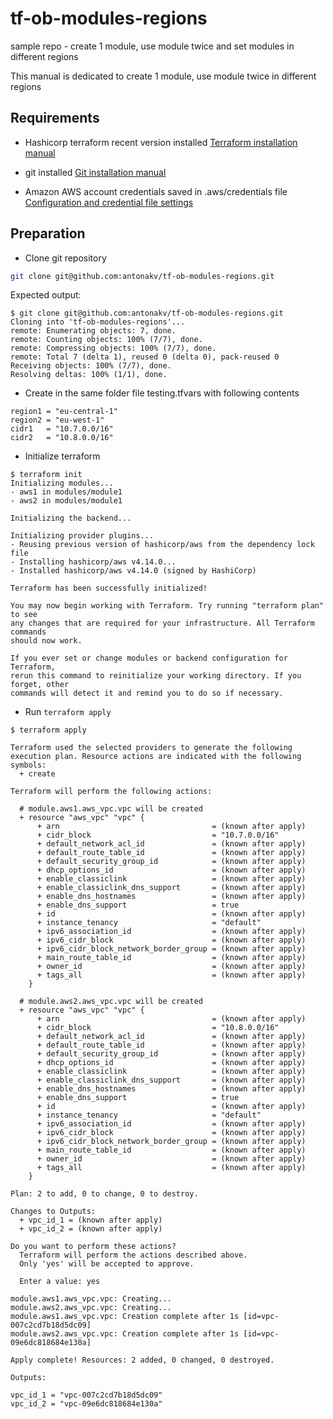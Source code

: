 # tf-ob-modules-regions
sample repo - create 1 module, use module twice and set modules in different regions

This manual is dedicated to create 1 module, use module twice in different regions

## Requirements

- Hashicorp terraform recent version installed
[Terraform installation manual](https://learn.hashicorp.com/tutorials/terraform/install-cli)

- git installed
[Git installation manual](https://git-scm.com/download/mac)

- Amazon AWS account credentials saved in .aws/credentials file
[Configuration and credential file settings](https://docs.aws.amazon.com/cli/latest/userguide/cli-configure-files.html)

## Preparation 

- Clone git repository

```bash
git clone git@github.com:antonakv/tf-ob-modules-regions.git
```

Expected output:

```
$ git clone git@github.com:antonakv/tf-ob-modules-regions.git
Cloning into 'tf-ob-modules-regions'...
remote: Enumerating objects: 7, done.
remote: Counting objects: 100% (7/7), done.
remote: Compressing objects: 100% (7/7), done.
remote: Total 7 (delta 1), reused 0 (delta 0), pack-reused 0
Receiving objects: 100% (7/7), done.
Resolving deltas: 100% (1/1), done.
```

- Create in the same folder file testing.tfvars with following contents

```
region1 = "eu-central-1"
region2 = "eu-west-1"
cidr1   = "10.7.0.0/16"
cidr2   = "10.8.0.0/16"
```

- Initialize terraform

```
$ terraform init   
Initializing modules...
- aws1 in modules/module1
- aws2 in modules/module1

Initializing the backend...

Initializing provider plugins...
- Reusing previous version of hashicorp/aws from the dependency lock file
- Installing hashicorp/aws v4.14.0...
- Installed hashicorp/aws v4.14.0 (signed by HashiCorp)

Terraform has been successfully initialized!

You may now begin working with Terraform. Try running "terraform plan" to see
any changes that are required for your infrastructure. All Terraform commands
should now work.

If you ever set or change modules or backend configuration for Terraform,
rerun this command to reinitialize your working directory. If you forget, other
commands will detect it and remind you to do so if necessary.
```

- Run `terraform apply`

```
$ terraform apply  

Terraform used the selected providers to generate the following execution plan. Resource actions are indicated with the following symbols:
  + create

Terraform will perform the following actions:

  # module.aws1.aws_vpc.vpc will be created
  + resource "aws_vpc" "vpc" {
      + arn                                  = (known after apply)
      + cidr_block                           = "10.7.0.0/16"
      + default_network_acl_id               = (known after apply)
      + default_route_table_id               = (known after apply)
      + default_security_group_id            = (known after apply)
      + dhcp_options_id                      = (known after apply)
      + enable_classiclink                   = (known after apply)
      + enable_classiclink_dns_support       = (known after apply)
      + enable_dns_hostnames                 = (known after apply)
      + enable_dns_support                   = true
      + id                                   = (known after apply)
      + instance_tenancy                     = "default"
      + ipv6_association_id                  = (known after apply)
      + ipv6_cidr_block                      = (known after apply)
      + ipv6_cidr_block_network_border_group = (known after apply)
      + main_route_table_id                  = (known after apply)
      + owner_id                             = (known after apply)
      + tags_all                             = (known after apply)
    }

  # module.aws2.aws_vpc.vpc will be created
  + resource "aws_vpc" "vpc" {
      + arn                                  = (known after apply)
      + cidr_block                           = "10.8.0.0/16"
      + default_network_acl_id               = (known after apply)
      + default_route_table_id               = (known after apply)
      + default_security_group_id            = (known after apply)
      + dhcp_options_id                      = (known after apply)
      + enable_classiclink                   = (known after apply)
      + enable_classiclink_dns_support       = (known after apply)
      + enable_dns_hostnames                 = (known after apply)
      + enable_dns_support                   = true
      + id                                   = (known after apply)
      + instance_tenancy                     = "default"
      + ipv6_association_id                  = (known after apply)
      + ipv6_cidr_block                      = (known after apply)
      + ipv6_cidr_block_network_border_group = (known after apply)
      + main_route_table_id                  = (known after apply)
      + owner_id                             = (known after apply)
      + tags_all                             = (known after apply)
    }

Plan: 2 to add, 0 to change, 0 to destroy.

Changes to Outputs:
  + vpc_id_1 = (known after apply)
  + vpc_id_2 = (known after apply)

Do you want to perform these actions?
  Terraform will perform the actions described above.
  Only 'yes' will be accepted to approve.

  Enter a value: yes

module.aws1.aws_vpc.vpc: Creating...
module.aws2.aws_vpc.vpc: Creating...
module.aws1.aws_vpc.vpc: Creation complete after 1s [id=vpc-007c2cd7b18d5dc09]
module.aws2.aws_vpc.vpc: Creation complete after 1s [id=vpc-09e6dc818684e130a]

Apply complete! Resources: 2 added, 0 changed, 0 destroyed.

Outputs:

vpc_id_1 = "vpc-007c2cd7b18d5dc09"
vpc_id_2 = "vpc-09e6dc818684e130a"
```
